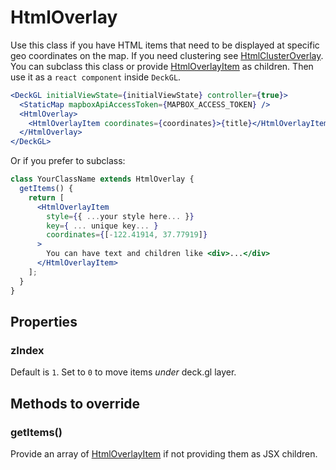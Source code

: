 # HtmlOverlay

Use this class if you have HTML items that need to be displayed at specific geo coordinates on the map.
If you need clustering see [HtmlClusterOverlay](/docs/modules/react-overlays/api-reference/html-cluster-overlay).
You can subclass this class or provide [HtmlOverlayItem](/docs/modules/react-overlays/api-reference/html-overlay-item) as children.
Then use it as a `react component` inside `DeckGL`.

```jsx
<DeckGL initialViewState={initialViewState} controller={true}>
  <StaticMap mapboxApiAccessToken={MAPBOX_ACCESS_TOKEN} />
  <HtmlOverlay>
    <HtmlOverlayItem coordinates={coordinates}>{title}</HtmlOverlayItem>
  </HtmlOverlay>
</DeckGL>
```

Or if you prefer to subclass:

```jsx
class YourClassName extends HtmlOverlay {
  getItems() {
    return [
      <HtmlOverlayItem
        style={{ ...your style here... }}
        key={ ... unique key... }
        coordinates={[-122.41914, 37.77919]}
      >
        You can have text and children like <div>...</div>
      </HtmlOverlayItem>
    ];
  }
}
```

## Properties

### zIndex

Default is `1`. Set to `0` to move items _under_ deck.gl layer.

## Methods to override

### getItems()

Provide an array of [HtmlOverlayItem](/docs/modules/react-overlays/api-reference/html-overlay-item)
if not providing them as JSX children.
